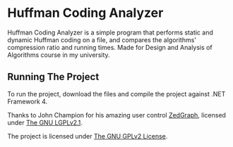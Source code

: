 # Huffman Coding Analyzer
Huffman Coding Analyzer is a simple program that performs static and dynamic Huffman coding on a file, and compares the algorithms' compression ratio and running times. Made for Design and Analysis of Algorithms course in my university.

## Running The Project
To run the project, download the files and compile the project against .NET Framework 4.

Thanks to John Champion for his amazing user control [ZedGraph](https://sourceforge.net/projects/zedgraph/), licensed under [The GNU LGPLv2.1](https://www.gnu.org/licenses/old-licenses/lgpl-2.1.html).

The project is licensed under [The GNU GPLv2 License](https://www.gnu.org/licenses/gpl-2.0.html).
